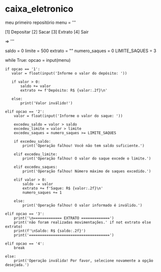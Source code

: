 # caixa_eletronico
meu primeiro repositório
menu = '''

[1] Depositar
[2] Sacar
[3] Extrato
[4] Sair

=> '''

saldo = 0
limite = 500
extrato = ""
numero_saques = 0
LIMITE_SAQUES = 3

while True:
    opcao = input(menu)
    
    if opcao == '1':
       valor = float(input('Informe o valor do depósito: '))

       if valor > 0:
           saldo += valor
           extrato += f'Depósito: R$ {valor:.2f}\n'
    
       else: 
           print('Valor inválido!')

    elif opcao == '2':
        valor = float(input('Informe o valor do saque: '))

        excedeu_saldo = valor > saldo
        excedeu_limite = valor > limite
        excedeu_saques = numero_saques >= LIMITE_SAQUES

        if excedeu_saldo:
            print('Operação falhou! Você não tem saldo suficiente.')

        elif excedeu_limite:
            print('Operação falhou! O valor do saque excede o limite.')

        elif excedeu_saques:
            print('Operação falhou! Número máximo de saques excedido.')

        elif valor > 0:
            saldo -= valor
            extrato += f'Saque: R$ {valor:.2f}\n'
            numero_saques += 1

        else:
            print('Operação falhou! O valor informado é inválido.')

    elif opcao == '3':
        print('\n============= EXTRATO =============')
        print('não foram realizadas movimentações.' if not extrato else extrato)
        print(f'\nSaldo: R$ {saldo:.2f}')
        print('=====================================')

    elif opcao == '4':
        break

    else:
        print('Operação inválida! Por favor, selecione novamente a opção desejada.')
